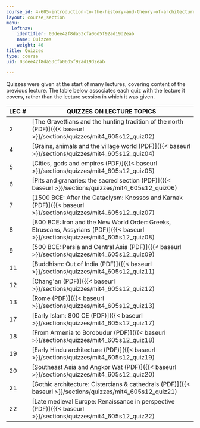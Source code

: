```yaml
---
course_id: 4-605-introduction-to-the-history-and-theory-of-architecture-spring-2012
layout: course_section
menu:
  leftnav:
    identifier: 03dee42f8da53cfa06d5f92ad19d2eab
    name: Quizzes
    weight: 40
title: Quizzes
type: course
uid: 03dee42f8da53cfa06d5f92ad19d2eab

---
```


Quizzes were given at the start of many lectures, covering content of the previous lecture. The table below associates each quiz with the lecture it covers, rather than the lecture session in which it was given.

| LEC # | QUIZZES ON LECTURE TOPICS |
| --- | --- |
| 2 | [The Gravettians and the hunting tradition of the north (PDF)]({{< baseurl >}}/sections/quizzes/mit4_605s12_quiz02) |
| 4 | [Grains, animals and the village world (PDF)]({{< baseurl >}}/sections/quizzes/mit4_605s12_quiz04) |
| 5 | [Cities, gods and empires (PDF)]({{< baseurl >}}/sections/quizzes/mit4_605s12_quiz05) |
| 6 | [Pits and granaries: the sacred section (PDF)]({{< baseurl >}}/sections/quizzes/mit4_605s12_quiz06) |
| 7 | [1500 BCE: After the Cataclysm: Knossos and Karnak (PDF)]({{< baseurl >}}/sections/quizzes/mit4_605s12_quiz07) |
| 8 | [800 BCE: Iron and the New World Order: Greeks, Etruscans, Assyrians (PDF)]({{< baseurl >}}/sections/quizzes/mit4_605s12_quiz08) |
| 9 | [500 BCE: Persia and Central Asia (PDF)]({{< baseurl >}}/sections/quizzes/mit4_605s12_quiz09) |
| 11 | [Buddhism: Out of India (PDF)]({{< baseurl >}}/sections/quizzes/mit4_605s12_quiz11) |
| 12 | [Chang'an (PDF)]({{< baseurl >}}/sections/quizzes/mit4_605s12_quiz12) |
| 13 | [Rome (PDF)]({{< baseurl >}}/sections/quizzes/mit4_605s12_quiz13) |
| 17 | [Early Islam: 800 CE (PDF)]({{< baseurl >}}/sections/quizzes/mit4_605s12_quiz17) |
| 18 | [From Armenia to Borobudur (PDF)]({{< baseurl >}}/sections/quizzes/mit4_605s12_quiz18) |
| 19 | [Early Hindu architecture (PDF)]({{< baseurl >}}/sections/quizzes/mit4_605s12_quiz19) |
| 20 | [Southeast Asia and Angkor Wat (PDF)]({{< baseurl >}}/sections/quizzes/mit4_605s12_quiz20) |
| 21 | [Gothic architecture: Cistercians & cathedrals (PDF)]({{< baseurl >}}/sections/quizzes/mit4_605s12_quiz21) |
| 22 | [Late medieval Europe: Renaissance in perspective (PDF)]({{< baseurl >}}/sections/quizzes/mit4_605s12_quiz22)